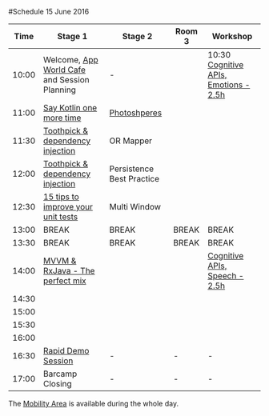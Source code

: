 #Schedule 15 June 2016

Time | Stage 1 | Stage 2 | Room 3 |  Workshop | 
-----|--------|---------|---------|---------
10:00  | Welcome, [App World Cafe](app_world_cafe.md) and Session Planning | - |  | 10:30 [Cognitive APIs, Emotions - 2.5h](microsoft_workshop1.md)
11:00  | [Say Kotlin one more time](./sessions/kotlin_hendrik_kokocinski.md)| [Photoshperes](./sessions/photosphere_bodemann.md) | |  
11:30  | [Toothpick & dependency injection](sessions/toothpick.md)| OR Mapper | | 
12:00  | [Toothpick & dependency injection](sessions/toothpick.md)| Persistence Best Practice || 
12:30  | [15 tips to improve your unit tests](./sessions/unit_tests_danny_preussler.md)| Multi Window | |  
13:00  | BREAK     | BREAK | BREAK | BREAK 
13:30  | BREAK     | BREAK | BREAK | BREAK 
14:00  | [MVVM & RxJava - The perfect mix](mvvm.md)|  || [Cognitive APIs, Speech - 2.5h](microsoft_workshop2.md) 
14:30  | | | |  
15:00  | | | |
15:30  | | | |
16:00  | | | |
16:30  | [Rapid Demo Session](rapid_demos.md)| - | - | -  
17:00  | Barcamp Closing        | - | - | -

The [Mobility Area](area_mobility.md) is available during the whole day.
